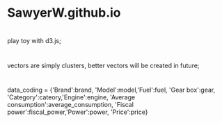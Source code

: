 # SawyerW.github.io
# 
play toy with d3.js;
# 
vectors are simply clusters, better vectors will be created in future;

#
data_coding = {'Brand':brand, 'Model':model,'Fuel':fuel, 'Gear box':gear, 'Category':cateory,'Engine':engine,
 'Average consumption':average_consumption, 'Fiscal power':fiscal_power,'Power':power,
 'Price':price}
